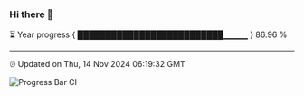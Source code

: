 ### Hi there 👋

⏳ Year progress { ██████████████████████████▁▁▁▁ } 86.96 %

---

⏰ Updated on Thu, 14 Nov 2024 06:19:32 GMT

![Progress Bar CI](https://github.com/liununu/liununu/workflows/Progress%20Bar%20CI/badge.svg)
